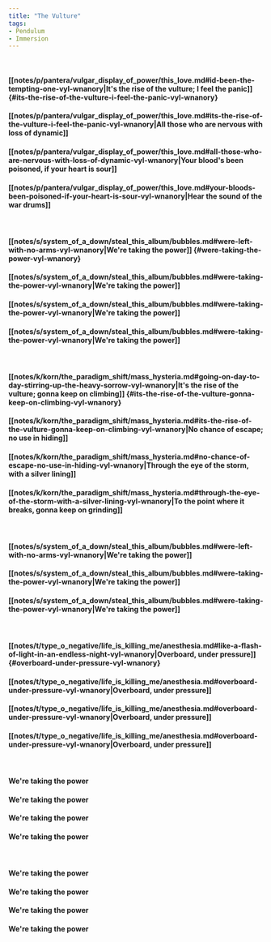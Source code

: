 ```yaml
---
title: "The Vulture"
tags:
- Pendulum
- Immersion
---
```

&nbsp;
#### [[notes/p/pantera/vulgar_display_of_power/this_love.md#id-been-the-tempting-one-vyl-wnanory|It's the rise of the vulture; I feel the panic]] {#its-the-rise-of-the-vulture-i-feel-the-panic-vyl-wnanory}
#### [[notes/p/pantera/vulgar_display_of_power/this_love.md#its-the-rise-of-the-vulture-i-feel-the-panic-vyl-wnanory|All those who are nervous with loss of dynamic]]
#### [[notes/p/pantera/vulgar_display_of_power/this_love.md#all-those-who-are-nervous-with-loss-of-dynamic-vyl-wnanory|Your blood's been poisoned, if your heart is sour]]
#### [[notes/p/pantera/vulgar_display_of_power/this_love.md#your-bloods-been-poisoned-if-your-heart-is-sour-vyl-wnanory|Hear the sound of the war drums]]
&nbsp;
#### [[notes/s/system_of_a_down/steal_this_album/bubbles.md#were-left-with-no-arms-vyl-wnanory|We're taking the power]] {#were-taking-the-power-vyl-wnanory}
#### [[notes/s/system_of_a_down/steal_this_album/bubbles.md#were-taking-the-power-vyl-wnanory|We're taking the power]]
#### [[notes/s/system_of_a_down/steal_this_album/bubbles.md#were-taking-the-power-vyl-wnanory|We're taking the power]]
#### [[notes/s/system_of_a_down/steal_this_album/bubbles.md#were-taking-the-power-vyl-wnanory|We're taking the power]]
&nbsp;
#### [[notes/k/korn/the_paradigm_shift/mass_hysteria.md#going-on-day-to-day-stirring-up-the-heavy-sorrow-vyl-wnanory|It's the rise of the vulture; gonna keep on climbing]] {#its-the-rise-of-the-vulture-gonna-keep-on-climbing-vyl-wnanory}
#### [[notes/k/korn/the_paradigm_shift/mass_hysteria.md#its-the-rise-of-the-vulture-gonna-keep-on-climbing-vyl-wnanory|No chance of escape; no use in hiding]]
#### [[notes/k/korn/the_paradigm_shift/mass_hysteria.md#no-chance-of-escape-no-use-in-hiding-vyl-wnanory|Through the eye of the storm, with a silver lining]]
#### [[notes/k/korn/the_paradigm_shift/mass_hysteria.md#through-the-eye-of-the-storm-with-a-silver-lining-vyl-wnanory|To the point where it breaks, gonna keep on grinding]]
&nbsp;
#### [[notes/s/system_of_a_down/steal_this_album/bubbles.md#were-left-with-no-arms-vyl-wnanory|We're taking the power]]
#### [[notes/s/system_of_a_down/steal_this_album/bubbles.md#were-taking-the-power-vyl-wnanory|We're taking the power]]
#### [[notes/s/system_of_a_down/steal_this_album/bubbles.md#were-taking-the-power-vyl-wnanory|We're taking the power]]
&nbsp;
#### [[notes/t/type_o_negative/life_is_killing_me/anesthesia.md#like-a-flash-of-light-in-an-endless-night-vyl-wnanory|Overboard, under pressure]] {#overboard-under-pressure-vyl-wnanory}
#### [[notes/t/type_o_negative/life_is_killing_me/anesthesia.md#overboard-under-pressure-vyl-wnanory|Overboard, under pressure]]
#### [[notes/t/type_o_negative/life_is_killing_me/anesthesia.md#overboard-under-pressure-vyl-wnanory|Overboard, under pressure]]
#### [[notes/t/type_o_negative/life_is_killing_me/anesthesia.md#overboard-under-pressure-vyl-wnanory|Overboard, under pressure]]
&nbsp;
#### We're taking the power
#### We're taking the power
#### We're taking the power
#### We're taking the power
&nbsp;
#### We're taking the power
#### We're taking the power
#### We're taking the power
#### We're taking the power
